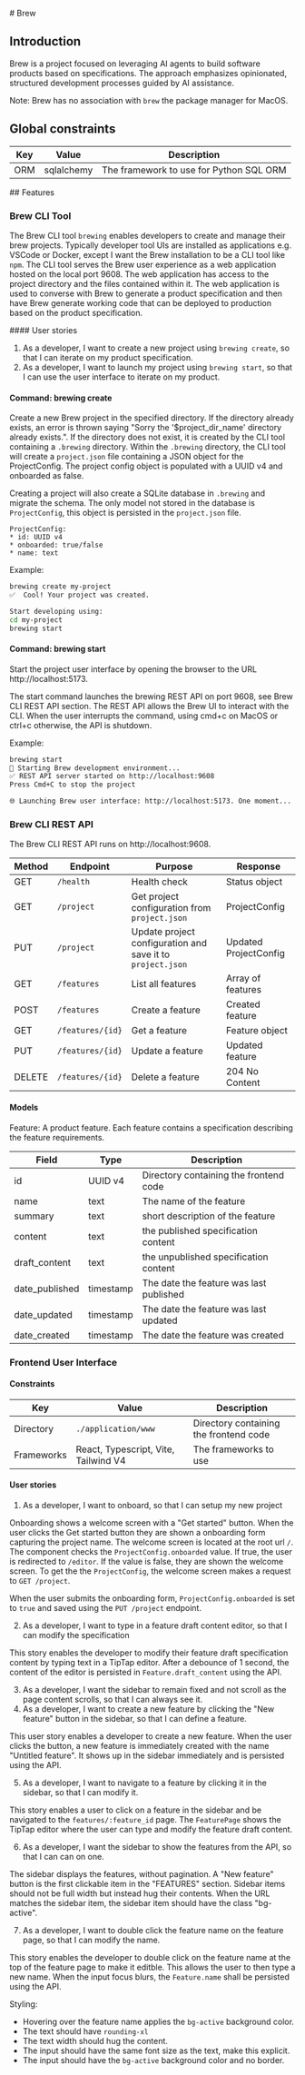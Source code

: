 # Brew

## Introduction

Brew is a project focused on leveraging AI agents to build software products based on specifications. The approach emphasizes opinionated, structured development processes guided by AI assistance.

Note: Brew has no association with `brew` the package manager for MacOS.

## Global constraints

| Key | Value      | Description                             |
| --- | ---------- | --------------------------------------- |
| ORM | sqlalchemy | The framework to use for Python SQL ORM |

## Features

### Brew CLI Tool

The Brew CLI tool `brewing` enables developers to create and manage their brew projects.
Typically developer tool UIs are installed as applications e.g. VSCode or Docker, except I want the Brew installation to be a CLI tool like `npm`. The CLI tool serves the Brew
user experience as a web application hosted on the local port 9608. The web application has access to the project directory and the files contained within it. The web application is used to
converse with Brew to generate a product specification and then have Brew generate working code that can be deployed to production based on the product specification.

#### User stories

1. As a developer, I want to create a new project using `brewing create`, so that I can iterate on my product specification.
2. As a developer, I want to launch my project using `brewing start`, so that I can use the user interface to iterate on my product.

#### Command: brewing create

Create a new Brew project in the specified directory. If the directory already exists, an error is thrown saying "Sorry the '$project_dir_name' directory already exists.".
If the directory does not exist, it is created by the CLI tool containing a `.brewing` directory.
Within the `.brewing` directory, the CLI tool will create a `project.json` file containing a JSON object for the ProjectConfig.
The project config object is populated with a UUID v4 and onboarded as false.

Creating a project will also create a SQLite database in `.brewing` and migrate the schema. The only model not stored in the database is
`ProjectConfig`, this object is persisted in the `project.json` file.

```
ProjectConfig:
* id: UUID v4
* onboarded: true/false
* name: text
```

Example:

```bash
brewing create my-project
✅  Cool! Your project was created.

Start developing using:
cd my-project
brewing start
```

#### Command: brewing start

Start the project user interface by opening the browser to the URL http://localhost:5173.

The start command launches the brewing REST API on port 9608, see Brew CLI REST API section. The REST API allows the Brew UI to interact with the CLI.
When the user interrupts the command, using cmd+c on MacOS or ctrl+c otherwise, the API is shutdown.

Example:

```bash
brewing start
🚀 Starting Brew development environment...
✅ REST API server started on http://localhost:9608
Press Cmd+C to stop the project

🌐 Launching Brew user interface: http://localhost:5173. One moment...
```

### Brew CLI REST API

The Brew CLI REST API runs on http://localhost:9608.

| Method | Endpoint         | Purpose                                                    | Response              |
| ------ | ---------------- | ---------------------------------------------------------- | --------------------- |
| GET    | `/health`        | Health check                                               | Status object         |
| GET    | `/project`       | Get project configuration from `project.json`              | ProjectConfig         |
| PUT    | `/project`       | Update project configuration and save it to `project.json` | Updated ProjectConfig |
| GET    | `/features`      | List all features                                          | Array of features     |
| POST   | `/features`      | Create a feature                                           | Created feature       |
| GET    | `/features/{id}` | Get a feature                                              | Feature object        |
| PUT    | `/features/{id}` | Update a feature                                           | Updated feature       |
| DELETE | `/features/{id}` | Delete a feature                                           | 204 No Content        |

#### Models

Feature: A product feature. Each feature contains a specification describing the feature requirements.

| Field          | Type      | Description                             |
| -------------- | --------- | --------------------------------------- |
| id             | UUID v4   | Directory containing the frontend code  |
| name           | text      | The name of the feature                 |
| summary        | text      | short description of the feature        |
| content        | text      | the published specification content     |
| draft_content  | text      | the unpublished specification content   |
| date_published | timestamp | The date the feature was last published |
| date_updated   | timestamp | The date the feature was last updated   |
| date_created   | timestamp | The date the feature was created        |

### Frontend User Interface

#### Constraints

| Key        | Value                                | Description                            |
| ---------- | ------------------------------------ | -------------------------------------- |
| Directory  | `./application/www`                  | Directory containing the frontend code |
| Frameworks | React, Typescript, Vite, Tailwind V4 | The frameworks to use                  |

#### User stories

1. As a developer, I want to onboard, so that I can setup my new project

Onboarding shows a welcome screen with a "Get started" button. When the user clicks the Get started button they
are shown a onboarding form capturing the project name. The welcome screen is located at the root url `/`. The component
checks the `ProjectConfig.onboarded` value. If true, the user is redirected to `/editor`. If the value is false, they are
shown the welcome screen. To get the the `ProjectConfig`, the welcome screen makes a request to `GET /project`.

When the user submits the onboarding form, `ProjectConfig.onboarded` is set to `true` and saved using the `PUT /project`
endpoint.

2. As a developer, I want to type in a feature draft content editor, so that I can modify the specification

This story enables the developer to modify their feature draft specification content by typing text in a TipTap editor.
After a debounce of 1 second, the content of the editor is persisted in `Feature.draft_content` using the API.

3. As a developer, I want the sidebar to remain fixed and not scroll as the page content scrolls, so that I can always see it.
4. As a developer, I want to create a new feature by clicking the "New feature" button in the sidebar, so that I can define a feature.

This user story enables a developer to create a new feature. When the user clicks the button, a new feature is immediately created
with the name "Untitled feature". It shows up in the sidebar immediately and is persisted using the API.

5. As a developer, I want to navigate to a feature by clicking it in the sidebar, so that I can modify it.

This story enables a user to click on a feature in the sidebar and be navigated to the `features/:feature_id` page.
The `FeaturePage` shows the TipTap editor where the user can type and modify the feature draft content.

6. As a developer, I want the sidebar to show the features from the API, so that I can can on one.

The sidebar displays the features, without pagination. A "New feature" button is the first clickable item in the "FEATURES"
section. Sidebar items should not be full width but instead hug their contents. When the URL matches the sidebar item, the
sidebar item should have the class "bg-active".

7. As a developer, I want to double click the feature name on the feature page, so that I can modify the name.

This story enables the developer to double click on the feature name at the top of the feature page to make it editble.
This allows the user to then type a new name. When the input focus blurs, the `Feature.name` shall be persisted using the API.

Styling:

- Hovering over the feature name applies the `bg-active` background color.
- The text should have `rounding-xl`
- The text width should hug the content.
- The input should have the same font size as the text, make this explicit.
- The input should have the `bg-active` background color and no border.
